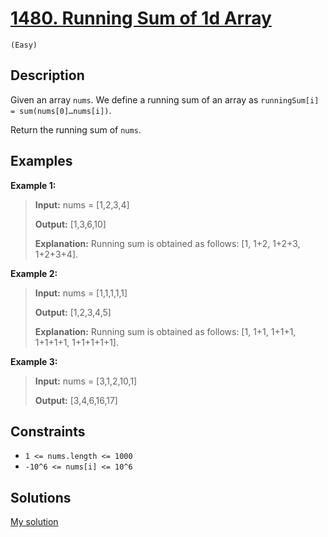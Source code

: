 # [1480. Running Sum of 1d Array](https://LeetCode.com/problems/running-sum-of-1d-array/)
`(Easy)`

## Description

Given an array `nums`. We define a running sum of an array as `runningSum[i] = sum(nums[0]…nums[i])`.

Return the running sum of `nums`.

## Examples

**Example 1:**

> **Input:** nums = [1,2,3,4]
> 
> **Output:** [1,3,6,10]
> 
> **Explanation:** Running sum is obtained as follows: [1, 1+2, 1+2+3, 1+2+3+4].

**Example 2:**

> **Input:** nums = [1,1,1,1,1]
> 
> **Output:** [1,2,3,4,5]
> 
> **Explanation:** Running sum is obtained as follows: [1, 1+1, 1+1+1, 1+1+1+1, 1+1+1+1+1].

**Example 3:**

> **Input:** nums = [3,1,2,10,1]
> 
> **Output:** [3,4,6,16,17]

## Constraints

- `1 <= nums.length <= 1000`
- `-10^6 <= nums[i] <= 10^6`

## Solutions

[My solution](https://LeetCode.com/problems/running-sum-of-1d-array/solutions/5172392/running-sum-of-1d-array/)
